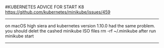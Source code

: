 #KUBERNETES
ADVICE FOR START K8
https://github.com/kubernetes/minikube/issues/459
*****
on macOS high siera and kubernetes version 1.10.0 had the same problem.
you should delet the cashed minikube ISO files
rm -rf ~/.minikube
after run minikube start
*****





